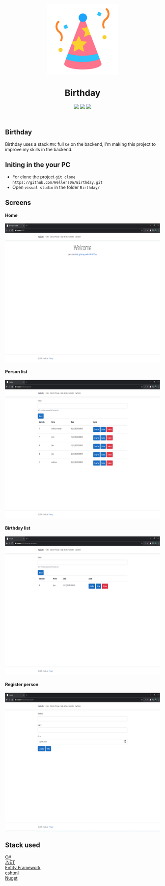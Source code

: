 <p align="center">
    <img src="./Images/birthday.svg" height="230"/>
</p>
<p>
   <h1 align="center">Birthday</h1>
<p/>
<p align="center">
    <img src="https://img.shields.io/github/last-commit/wellers0n/Birthday.svg"/>
    <img src="https://img.shields.io/github/license/wellers0n/Birthday.svg"/>
    <a href="https://twitter.com/wellers0n_" target="_blank">
        <img src="https://img.shields.io/twitter/url/https/wellers0n_.svg?style=social"/>
    </a>
</p>
    
<br/>

## Birthday
   Birthday uses a stack `MVC` full `C#` on the backend, I'm making this project to improve
   my skills in the backend.
   
## Initing in the your PC

- For clone the project `git clone https://github.com/Wellers0n/Birthday.git`
- Open `visual studio` in the folder `Birthday/`

## Screens

#### Home
  <p align="center">
    <img src="./Images/Capturar.PNG" height="450"/>
  </p>
  
#### Person list
  <p align="center">
      <img src="./Images/lista de pessoas.PNG" height="450"/>
  </p>
  
#### Birthday list
  <p align="center">
      <img src="./Images/lista de birthday.PNG" height="450"/>
  </p>
  
  #### Register person
  <p align="center">
      <img src="./Images/cadastro.PNG" height="450"/>
  </p>
  
## Stack used

[C#](https://docs.microsoft.com/pt-br/dotnet/csharp/)<br/>
[.NET](https://docs.microsoft.com/pt-br/dotnet/)<br/>
[Entity Framework](https://docs.microsoft.com/pt-br/ef/core/)<br/>
[cshtml](https://docs.microsoft.com/en-us/aspnet/core/mvc/views/razor?view=aspnetcore-5.0)<br/>
[Nuget](https://docs.microsoft.com/en-us/nuget/)<br/>

